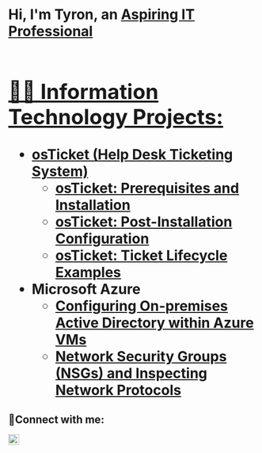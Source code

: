<h1>Hi, I'm Tyron, an <a href="https://linkedin.com/in/TyronStewart/">Aspiring IT Professional <h1></h1>

<h2>👨‍💻 Information Technology Projects:</h2>

- <b>osTicket (Help Desk Ticketing System)</b>
  - [osTicket: Prerequisites and Installation](https://github.com/Tstewart2408/osticket-prereqs)
  - [osTicket: Post-Installation Configuration](https://github.com/Tstewart2408/osTicket-Post-Install-Config.git)
  - [osTicket: Ticket Lifecycle Examples](https://github.com/Tstewart2408/osTicket-Lifecycle-Examples-.git)
- <b>Microsoft Azure</b>
  - [Configuring On-premises Active Directory within Azure VMs](https://github.com/Tstewart2408/Configure-Ad.git)
  - [Network Security Groups (NSGs) and Inspecting Network Protocols](https://github.com/Tstewart2408/Azure-Network-Protocols-.git)

<h2>🤳Connect with me:</h2>

[<img align="left" alt="Josh | LinkedIn" width="22px" src="https://cdn.jsdelivr.net/npm/simple-icons@v3/icons/linkedin.svg" />][linkedin]


[linkedin]: https://linkedin.com/in/TyronStewart
